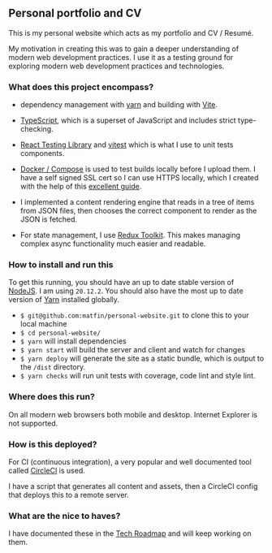 ## Personal portfolio and CV

This is my personal website which acts as my portfolio and CV / Resumé.

My motivation in creating this was to gain a deeper understanding of modern web development practices. I use it as a testing ground for exploring modern web development practices and technologies.

### What does this project encompass?

- dependency management with [yarn](https://webpack.js.org/) and building with [Vite](https://vitejs.dev/).

- [TypeScript](https://www.typescriptlang.org/), which is a superset of JavaScript and includes strict type-checking.

- [React Testing Library](https://testing-library.com/docs/react-testing-library/intro) and [vitest](https://vitest.dev/) which is what I use to unit tests components.

- [Docker / Compose](https://docs.docker.com/compose/) is used to test builds locally before I upload them. I have a self signed SSL cert so I can use HTTPS locally, which I created with the help of this [excellent guide](https://www.freecodecamp.org/news/how-to-get-https-working-on-your-local-development-environment-in-5-minutes-7af615770eec/).

- I implemented a content rendering engine that reads in a tree of items from JSON files, then chooses the correct component to render as the JSON is fetched.

- For state management, I use [Redux Toolkit](https://redux-toolkit.js.org/). This makes managing complex async functionality much easier and readable.

### How to install and run this

To get this running, you should have an up to date stable version of [NodeJS](https://nodejs.org/en/). I am using `20.12.2`. You should also have the most up to date version of [Yarn](https://yarnpkg.com/) installed globally.

- `$ git@github.com:matfin/personal-website.git` to clone this to your local machine
- `$ cd personal-website/`
- `$ yarn` will install dependencies
- `$ yarn start` will build the server and client and watch for changes
- `$ yarn deploy` will generate the site as a static bundle, which is output to the `/dist` directory.
- `$ yarn checks` will run unit tests with coverage, code lint and style lint.

### Where does this run?

On all modern web browsers both mobile and desktop. Internet Explorer is not supported.

### How is this deployed?

For CI (continuous integration), a very popular and well documented tool called [CircleCI](https://circleci.com/) is used.

I have a script that generates all content and assets, then a CircleCI config that deploys this to a remote server.

### What are the nice to haves?

I have documented these in the [Tech Roadmap](ROADMAP.md) and will keep working on them.
